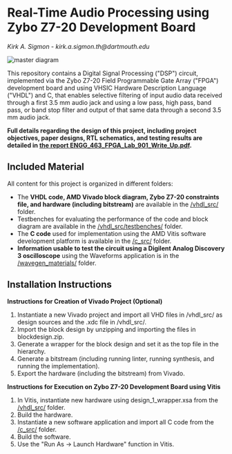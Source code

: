 # Real-Time Audio Processing using Zybo Z7-20 Development Board
_Kirk A. Sigmon - kirk.a.sigmon.th@dartmouth.edu_

![master diagram](https://github.com/kasigmon/fpga-lab-901/blob/main/figures/master_schematic.JPG?raw=true)

This repository contains a Digital Signal Processing ("DSP") circuit, implemented via the Zybo Z7-20 Field Programmable Gate Array ("FPGA") development board and using VHSIC Hardware Description Language ("VHDL") and C, that enables selective filtering of input audio data received through a first 3.5 mm audio jack and using a low pass, high pass, band pass, or band stop filter and output of that same data through a second 3.5 mm audio jack.  

**Full details regarding the design of this project, including project objectives, paper designs, RTL schematics, and testing results are detailed in [the report ENGG_463_FPGA_Lab_901_Write_Up.pdf](https://github.com/kasigmon/fpga-lab-901/blob/main/ENGG_463_FPGA_Lab_901_Write_Up.pdf).**

## Included Material

All content for this project is organized in different folders:

* The **VHDL code, AMD Vivado block diagram, Zybo Z7-20 constraints file, and hardware (including bitstream)** are available in the [/vhdl_src/](https://github.com/kasigmon/fpga-lab-901/tree/main/vhdl_src) folder.
* Testbenches for evaluating the performance of the code and block diagram are available in the [/vhdl_src/testbenches/](https://github.com/kasigmon/fpga-lab-901/tree/main/vhdl_src/testbenches) folder.
* The **C code** used for implementation using the AMD Vitis software development platform is available in the [/c_src/](https://github.com/kasigmon/fpga-lab-901/tree/main/c_src) folder.
* **Information usable to test the circuit using a Digilent Analog Discovery 3 oscilloscope** using the Waveforms application is in the [/wavegen_materials/](https://github.com/kasigmon/fpga-lab-901/tree/main/wavegen_materials) folder.

## Installation Instructions

**Instructions for Creation of Vivado Project (Optional)**
1. Instantiate a new Vivado project and import all VHD files in /vhdl_src/ as design sources and the .xdc file in /vhdl_src/.
2. Import the block design by unzipping and importing the files in blockdesign.zip.
3. Generate a wrapper for the block design and set it as the top file in the hierarchy.
4. Generate a bitstream (including running linter, running synthesis, and running the implementation).
5. Export the hardware (including the bitstream) from Vivado.

**Instructions for Execution on Zybo Z7-20 Development Board using Vitis**
1. In Vitis, instantiate new hardware using design_1_wrapper.xsa from the [/vhdl_src/](https://github.com/kasigmon/fpga-lab-901/tree/main/vhdl_src) folder.
2. Build the hardware.
3. Instantiate a new software application and import all C code from the [/c_src/](https://github.com/kasigmon/fpga-lab-901/tree/main/c_src) folder.
4. Build the software.
5. Use the "Run As -> Launch Hardware" function in Vitis.

